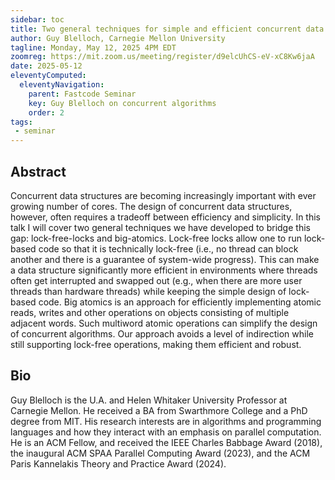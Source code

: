 ```yaml
---
sidebar: toc
title: Two general techniques for simple and efficient concurrent data structures
author: Guy Blelloch, Carnegie Mellon University
tagline: Monday, May 12, 2025 4PM EDT
zoomreg: https://mit.zoom.us/meeting/register/d9elcUhCS-eV-xC8Kw6jaA
date: 2025-05-12
eleventyComputed:
  eleventyNavigation:
    parent: Fastcode Seminar
    key: Guy Blelloch on concurrent algorithms
    order: 2
tags:
 - seminar
---
```


## Abstract

Concurrent data structures are becoming increasingly important with ever growing number of cores.    The design of concurrent data structures, however, often requires a tradeoff between efficiency and simplicity.    In this talk I will cover two general techniques we have developed to bridge this gap: lock-free-locks and big-atomics.    Lock-free locks allow one to run lock-based code so that it is technically lock-free (i.e., no thread can block another and there is a guarantee of system-wide progress).    This can make a data structure significantly more efficient in environments where threads often get interrupted and swapped out (e.g., when there are more user threads than hardware threads) while keeping the simple design of lock-based code.     Big atomics is an approach for efficiently implementing atomic reads, writes and other operations on objects consisting of multiple adjacent words.     Such multiword atomic operations can simplify the design of concurrent algorithms.   Our approach avoids a level of indirection while still supporting lock-free operations, making them efficient and robust.

## Bio

Guy Blelloch is the U.A. and Helen Whitaker University Professor at Carnegie Mellon.  He received a BA from Swarthmore College and a PhD degree from MIT.  His research interests are in algorithms and programming languages and how they interact with an emphasis on parallel computation.  He is an ACM Fellow, and received the IEEE Charles Babbage Award (2018), the inaugural ACM SPAA Parallel Computing Award (2023), and the ACM Paris Kannelakis Theory and Practice Award (2024).